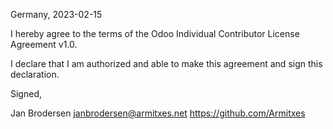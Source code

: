 Germany, 2023-02-15

I hereby agree to the terms of the Odoo Individual Contributor License
Agreement v1.0.

I declare that I am authorized and able to make this agreement and sign this
declaration.

Signed,

Jan Brodersen janbrodersen@armitxes.net https://github.com/Armitxes
